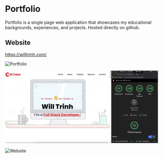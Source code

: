 # Portfolio

Portfolio is a single page web application that showcases my educational backgrounds, experiences, and projects. Hosted directly on github.

## Website

https://willtrinh.com/

![Portfolio](https://raw.githubusercontent.com/willtrinh/willtrinh.github.io/master/assets/images/portfolio.gif)

![Lighthouse](https://raw.githubusercontent.com/willtrinh/willtrinh.github.io/master/assets/images/lighthouse.png)

![Website](https://raw.githubusercontent.com/willtrinh/willtrinh.github.io/master/assets/images/website.png)